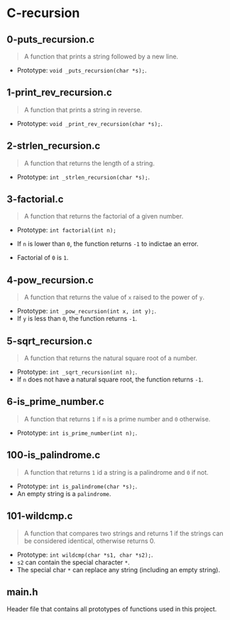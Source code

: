 # C-recursion

## 0-puts_recursion.c
>A function that prints a string followed by a new line.

- Prototype: `void _puts_recursion(char *s);`.
## 1-print_rev_recursion.c
>A function that prints a string in reverse.

- Prototype: `void _print_rev_recursion(char *s);`.
## 2-strlen_recursion.c
>A function that returns the length of a string.

- Prototype: `int _strlen_recursion(char *s);`.
## 3-factorial.c
>A function that returns the factorial of a given number.
- Prototype: `int factorial(int n);`

- If `n` is lower than `0`, the function returns `-1` to indictae an error.
- Factorial of `0` is `1`.
## 4-pow_recursion.c
>A function that returns the value of `x` raised to the power of `y`.

- Prototype: `int _pow_recursion(int x, int y);`.
- If `y` is less than `0`, the function returns `-1`.
## 5-sqrt_recursion.c
>A function that returns the natural square root of a number.

- Prototype: `int _sqrt_recursion(int n);`.
- If `n` does not have a natural square root, the function returns `-1`.
## 6-is_prime_number.c
>A function that returns `1` if `n` is a prime number and `0` otherwise.

- Prototype: `int is_prime_number(int n);`.
## 100-is_palindrome.c
>A function that returns `1` id a string is a palindrome and `0` if not.

- Prototype: `int is_palindrome(char *s);`.
- An empty string is a `palindrome`.

## 101-wildcmp.c
>A function that compares two strings and returns 1 if the strings can be considered identical, otherwise returns 0.

- Prototype: `int wildcmp(char *s1, char *s2);`.
- `s2` can contain the special character `*`.
- The special char `*` can replace any string (including an empty string).

## main.h
Header file that contains all prototypes of functions used in this project.
